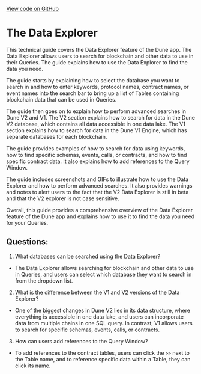 [View code on GitHub](https://dune.com/docs/app/queries/data-explorer.md)

# The Data Explorer

This technical guide covers the Data Explorer feature of the Dune app. The Data Explorer allows users to search for blockchain and other data to use in their Queries. The guide explains how to use the Data Explorer to find the data you need. 

The guide starts by explaining how to select the database you want to search in and how to enter keywords, protocol names, contract names, or event names into the search bar to bring up a list of Tables containing blockchain data that can be used in Queries. 

The guide then goes on to explain how to perform advanced searches in Dune V2 and V1. The V2 section explains how to search for data in the Dune V2 database, which contains all data accessible in one data lake. The V1 section explains how to search for data in the Dune V1 Engine, which has separate databases for each blockchain. 

The guide provides examples of how to search for data using keywords, how to find specific schemas, events, calls, or contracts, and how to find specific contract data. It also explains how to add references to the Query Window. 

The guide includes screenshots and GIFs to illustrate how to use the Data Explorer and how to perform advanced searches. It also provides warnings and notes to alert users to the fact that the V2 Data Explorer is still in beta and that the V2 explorer is not case sensitive. 

Overall, this guide provides a comprehensive overview of the Data Explorer feature of the Dune app and explains how to use it to find the data you need for your Queries.
## Questions: 
 1. What databases can be searched using the Data Explorer?
- The Data Explorer allows searching for blockchain and other data to use in Queries, and users can select which database they want to search in from the dropdown list.
2. What is the difference between the V1 and V2 versions of the Data Explorer?
- One of the biggest changes in Dune V2 lies in its data structure, where everything is accessible in one data lake, and users can incorporate data from multiple chains in one SQL query. In contrast, V1 allows users to search for specific schemas, events, calls, or contracts.
3. How can users add references to the Query Window?
- To add references to the contract tables, users can click the `>>` next to the Table name, and to reference specific data within a Table, they can click its name.
